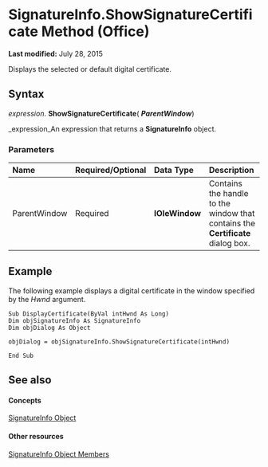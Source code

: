 
# SignatureInfo.ShowSignatureCertificate Method (Office)

 **Last modified:** July 28, 2015

Displays the selected or default digital certificate. 

## Syntax

 _expression_. **ShowSignatureCertificate**( **_ParentWindow_**)

 _expression_An expression that returns a  **SignatureInfo** object.


### Parameters



|**Name**|**Required/Optional**|**Data Type**|**Description**|
|:-----|:-----|:-----|:-----|
|ParentWindow|Required| **IOleWindow**|Contains the handle to the window that contains the  **Certificate** dialog box.|

## Example

The following example displays a digital certificate in the window specified by the  _Hwnd_ argument.


```
Sub DisplayCertificate(ByVal intHwnd As Long) 
Dim objSignatureInfo As SignatureInfo 
Dim objDialog As Object 
 
objDialog = objSignatureInfo.ShowSignatureCertificate(intHwnd) 
 
End Sub
```


## See also


#### Concepts


 [SignatureInfo Object](fe0ffe7d-7cc7-0d82-6888-d5eacca0d3ce.md)
#### Other resources


 [SignatureInfo Object Members](52c19097-8afb-d35c-a9f7-eae81e91c05d.md)

